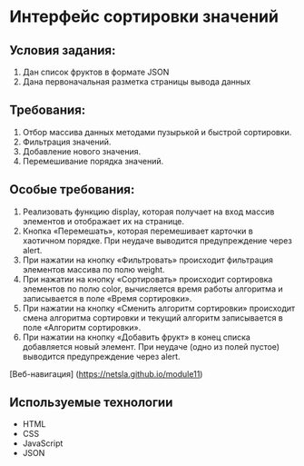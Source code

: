 # Интерфейс сортировки значений

## Условия задания:
1. Дан список фруктов в формате JSON
2. Дана первоначальная разметка страницы вывода данных

## Требования:
1. Отбор массива данных методами пузырькой и быстрой сортировки.
2. Фильтрация значений.
3. Добавление нового значения.
4. Перемешивание порядка значений.

## Особые требования:
1. Реализовать функцию display, которая получает на вход массив элементов и отображает их на странице.
2. Кнопка «Перемешать», которая перемешивает карточки в хаотичном порядке. При неудаче выводится предупреждение через alert.
3. При нажатии на кнопку «Фильтровать» происходит фильтрация элементов массива по полю weight.
4. При нажатии на кнопку «Сортировать» происходит сортировка элементов по полю color, вычисляется время работы алгоритма и записывается в поле «Время сортировки».
5. При нажатии на кнопку «Сменить алгоритм сортировки» происходит смена алгоритма сортировки и текущий алгоритм записывается в поле «Алгоритм сортировки».
6. При нажатии на кнопку «Добавить фрукт» в конец списка добавляется новый элемент. При неудаче (одно из полей пустое) выводится предупреждение через alert.

[Веб-навигация] (https://netsla.github.io/module11)
## Используемые технологии

* HTML
* CSS
* JavaScript
* JSON
